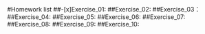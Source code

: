 #Homework list
##-[x]Exercise_01:
##Exercise_02:
##Exercise_03：
##Exercise_04:
##Exercise_05:
##Exercise_06:
##Exercise_07:
##Exercise_08:
##Exercise_09:
##Exercise_10:
